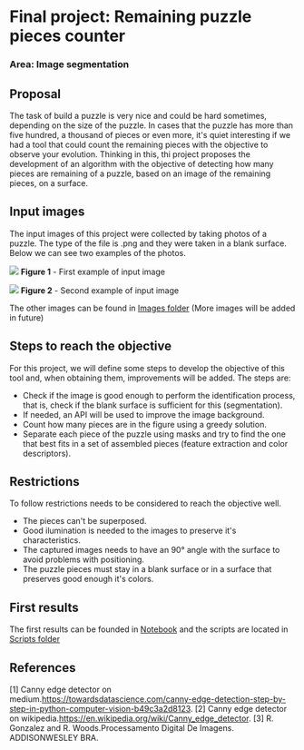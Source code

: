# Final project: Remaining puzzle pieces counter
### Area: Image segmentation

## Proposal
The task of build a puzzle is very nice and could be hard sometimes, depending on the size of the puzzle. In cases that the puzzle has more than five hundred, a thousand of pieces or even more, it's quiet interesting if we had a tool that could count the remaining pieces with the objective to observe your evolution. Thinking in this, thi project proposes the development of an algorithm with the objective of detecting how many pieces are remaining of a puzzle, based on an image of the remaining pieces, on a surface.

## Input images
The input images of this project were collected by taking photos of a puzzle. The type of the file is .png and they were taken in a blank surface. Below we can see two examples of the photos.

![](images/4.png)
**Figure 1** - First example of input image

![](images/7.png)
**Figure 2** - Second example of input image

The other images can be found in [Images folder](images/) (More images will be added in future)
## Steps to reach the objective
For this project, we will define some steps to develop the objective of this tool and, when obtaining them, improvements will be added. The steps are:

- Check if the image is good enough to perform the identification process, that is, check if the blank surface is sufficient for this (segmentation).
- If needed, an API will be used to improve the image background.
- Count how many pieces are in the figure using a greedy solution.
- Separate each piece of the puzzle using masks and try to find the one that best fits in a set of assembled pieces (feature extraction and color descriptors).

## Restrictions
To follow restrictions needs to be considered to reach the objective well.

- The pieces can't be superposed.
- Good ilumination is needed to the images to preserve it's characteristics.
- The captured images needs to have an 90&deg; angle with the surface to avoid problems with positioning.
- The puzzle pieces must stay in a blank surface or in a surface that preserves good enough it's colors.

## First results

The first results can be founded in [Notebook](final_project.ipynb) and the scripts are located in [Scripts folder](scripts/)

## References 

[1]  Canny   edge   detector   on   medium.https://towardsdatascience.com/canny-edge-detection-step-by-step-in-python-computer-vision-b49c3a2d8123.
[2]  Canny edge detector on wikipedia.https://en.wikipedia.org/wiki/Canny_edge_detector.
[3]  R. Gonzalez and R. Woods.Processamento Digital De Imagens.  ADDISONWESLEY BRA.
